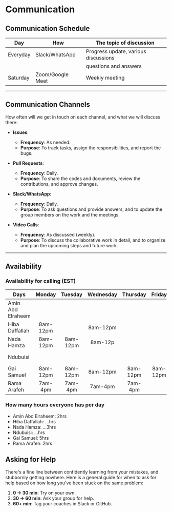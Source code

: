 <!--
    this template is for inspiration, feel free to change it however you like!

    Careful! be sure to protect your privacy when filling out this document
        everything you write here will be public
        so share only what you are comfortable sharing online
        you can share the rest in confidence with you group by another channel
-->

# Communication

## Communication Schedule

| Day        | How              | The topic of discussion                       |
|------------|------------------|-----------------------------------------------|
| Everyday   | Slack/WhatsApp   | Progress update, various discussions          |
|            |                  | questions and answers                         |
| Saturday   | Zoom/Google Meet | Weekly meeting                                |

______________________________________________________________________

## Communication Channels

How often will we get in touch on each channel, and what we will discuss there:

- **Issues**:  
  - **Frequency**: As needed.  
  - **Purpose**: To track tasks, assign the responsibilities, and report the bugs.

- **Pull Requests**:  
  - **Frequency**: Daily.  
  - **Purpose**: To share the codes and documents, review the contributions,
    and approve changes.

- **Slack/WhatsApp**:  
  - **Frequency**: Daily.  
  - **Purpose**: To ask questions and provide answers, and to update the group members
    on the work and the meetings.

- **Video Calls**:  
  - **Frequency**: As discussed (weekly).  
  - **Purpose**: To discuss the collaborative work in detail, and to organize
  and plan the upcoming steps and future work.

______________________________________________________________________

## Availability

### Availability for calling (EST)
<!-- markdownlint-disable MD013 -->
| Days                    | Monday  | Tuesday  | Wednesday  | Thursday  | Friday  | Saturday  | Sunday   |
|-------------------------|:-------:|:--------:|:----------:|:---------:|:-------:|:---------:|:--------:|
| Amin Abd Elraheem       |         |          |            |           |         | 8am-12pm  | 8am-12pm |
| Hiba Daffallah          | 8am-12pm|          | 8am-12pm   |           |         | 8am-12pm  | 8am-12pm |
| Nada Hamza              | 8am-12pm| 8am-12pm | 8am-12p    |           |         | 10am-12pm | 8am-12pm |
| Ndubuisi                |         |          |            |           |         | 8am-2pm   | 8am-2pm  |
| Gai Samuel              | 8am-12pm| 8am-12pm | 8am-12pm   | 8am-12pm  | 8am-12pm| 8am-12pm  | 8am-12pm |
| Rama Arafeh             | 7am-4pm | 7am-4pm  | 7am-4pm    | 7am-4pm   |         | 7am-4pm   | 7am-4pm  |

### How many hours everyone has per day

- Amin Abd Elraheem: 2hrs
- Hiba Daffallah: …hrs
- Nada Hamza: ...3hrs
- Ndubuisi: …hrs
- Gai Samuel: 5hrs
- Rama Arafeh: 2hrs

## Asking for Help

There's a fine line between confidently learning from your mistakes,
and stubbornly getting nowhere. Here is a general guide for when to
ask for help based on how long you've been stuck on the same problem:

1. **0 -> 30 min**: Try on your own.  
2. **30 -> 60 min**: Ask your group for help.  
3. **60+ min**: Tag your coaches in Slack or GitHub.
